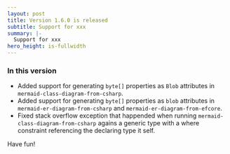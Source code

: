 ```yaml
---
layout: post
title: Version 1.6.0 is released
subtitle: Support for xxx
summary: |-
  Support for xxx
hero_height: is-fullwidth
---
```


### In this version
- Added support for generating `byte[]` properties as `Blob` attributes in `mermaid-class-diagram-from-csharp`.
- Added support for generating `byte[]` properties as `blob` attributes in `mermaid-er-diagram-from-csharp` and `mermaid-er-diagram-from-efcore`.
- Fixed stack overflow exception that happended when running `mermaid-class-diagram-from-csharp` agains a generic type with a where constraint referencing the declaring type it self.

Have fun!
